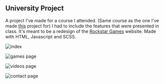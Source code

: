 ## University Project
A project I've made for a course I attended. (Same course as the one I've made [this](https://github.com/mariusgrafu/universityProject1) project for)
I had to include the features that were presented in class.
It's meant to be a redesign of the [Rockstar Games](https://www.rockstargames.com/) website.
Made with HTML, Javascript and SCSS.

![index](https://i.imgur.com/ikGgPqj.png)

![games page](https://i.imgur.com/HNRqEQE.png)

![videos page](https://i.imgur.com/xPo4lNr.png)

![contact page](https://i.imgur.com/yNcxWqL.png)
